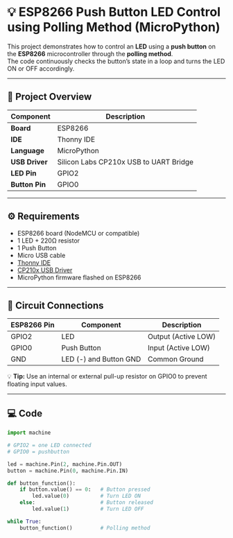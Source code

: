 # 💡 ESP8266 Push Button LED Control using Polling Method (MicroPython)

This project demonstrates how to control an **LED** using a **push button** on the **ESP8266** microcontroller through the **polling method**.  
The code continuously checks the button’s state in a loop and turns the LED ON or OFF accordingly.

---

## 🧠 Project Overview

| Component | Description |
|------------|-------------|
| **Board** | ESP8266 |
| **IDE** | Thonny IDE |
| **Language** | MicroPython |
| **USB Driver** | Silicon Labs CP210x USB to UART Bridge |
| **LED Pin** | GPIO2 |
| **Button Pin** | GPIO0 |

---

## ⚙️ Requirements

- ESP8266 board (NodeMCU or compatible)  
- 1 LED + 220Ω resistor  
- 1 Push Button  
- Micro USB cable  
- [Thonny IDE](https://thonny.org/)  
- [CP210x USB Driver](https://www.silabs.com/developers/usb-to-uart-bridge-vcp-drivers)  
- MicroPython firmware flashed on ESP8266  

---

## 🧩 Circuit Connections

| ESP8266 Pin | Component | Description |
|--------------|------------|--------------|
| GPIO2 | LED | Output (Active LOW) |
| GPIO0 | Push Button | Input (Active LOW) |
| GND | LED (-) and Button GND | Common Ground |

💡 **Tip:** Use an internal or external pull-up resistor on GPIO0 to prevent floating input values.

---

## 💻 Code

```python
import machine

# GPIO2 = one LED connected
# GPIO0 = pushbutton

led = machine.Pin(2, machine.Pin.OUT)
button = machine.Pin(0, machine.Pin.IN)

def button_function():
    if button.value() == 0:   # Button pressed
        led.value(0)          # Turn LED ON
    else:                     # Button released
        led.value(1)          # Turn LED OFF

while True:
    button_function()         # Polling method
